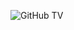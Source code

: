 
![GitHub TV](https://user-images.githubusercontent.com/143776/184708616-b296e765-7195-42d5-a04a-164108cb3439.png)
